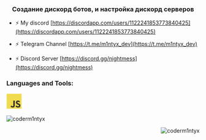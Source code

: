 <h3 align="center">Создание дискорд ботов, и настройка дискорд серверов</h3>

- ⚡ My discord [https://discordapp.com/users/1122241853773840425](https://discordapp.com/users/1122241853773840425)

- ⚡ Telegram Channel [https://t.me/m1ntyx_dev](https://t.me/m1ntyx_dev)

- ⚡ Discord Server [https://discord.gg/nightmess](https://discord.gg/nightmess)

<h3 align="left">Languages and Tools:</h3>
<p align="left"> </a> <a href="https://developer.mozilla.org/en-US/docs/Web/JavaScript" target="_blank" rel="noreferrer"> <img src="https://raw.githubusercontent.com/devicons/devicon/master/icons/javascript/javascript-original.svg" alt="javascript" width="40" height="40"/> </a> </p>

<p>&nbsp;<img align="left" src="https://github-readme-stats.vercel.app/api?username=coderm1ntyx&show_icons=true&theme=dark&title_color=70a5fd&text_color=38bdae&bg_color=1a1b27&locale=en" alt="coderm1ntyx" /></p>

<p><img align="right" src="https://github-readme-stats.vercel.app/api/top-langs?username=coderm1ntyx&show_icons=true&theme=dark&title_color=70a5fd&text_color=38bdae&bg_color=1a1b27&locale=en&layout=compact" alt="coderm1ntyx" /></p>
